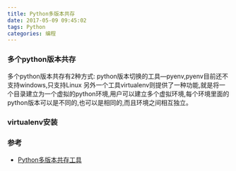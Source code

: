 ```yaml
---
title: Python多版本共存
date: 2017-05-09 09:45:02
tags: Python
categories: 编程
---
```

### 多个python版本共存
多个python版本共存有2种方式:
python版本切换的工具—pyenv,pyenv目前还不支持windows,只支持Linux
另外一个工具virtualenv则提供了一种功能,就是将一个目录建立为一个虚拟的python环境,用户可以建立多个虚拟环境,每个环境里面的python版本可以是不同的,也可以是相同的,而且环境之间相互独立。

### virtualenv安装


### 参考
* [Python多版本共存工具](http://gosky.leanote.com/post/Python%E5%A4%9A%E7%89%88%E6%9C%AC%E5%85%B1%E5%AD%98%E5%B7%A5%E5%85%B7-Pyenv%E5%8F%8AAnaconda%E7%A7%91%E5%AD%A6%E8%AE%A1%E7%AE%97%E7%8E%AF%E5%A2%83%E7%9A%84%E9%85%8D%E7%BD%AE)